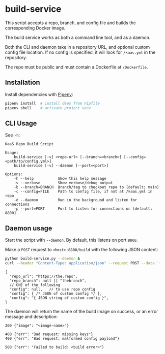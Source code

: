 # build-service

This script accepts a repo, branch, and config file and builds the corresponding Docker image.

The build service works as both a command line tool, and as a daemon.

Both the CLI and daemon take in a repository URL, and optional custom config file location. If no config is specified,
it will look for `/kaas.yml` in the repository.

The repo must be public and must contain a Dockerfile at `/Dockerfile`.

## Installation

Install dependencies with [Pipenv](https://github.com/pypa/pipenv):

```sh
pipenv install  # install deps from Pipfile
pipenv shell    # activate project venv
```

## CLI Usage

See `-h`:

```
KaaS Repo Build Script

Usage:
    build-service [-v] <repo-url> [--branch=<branch>] [--config=<path/to/config.yml>]
    build-service [-v] --daemon [--port=<port>]

Options:
    -h --help           Show this help message
    -v --verbose        Show verbose/debug output
    -b --branch=BRANCH  Branch/tag to checkout repo to [default: main]
    -c --config=FILE    Path to config file, if not at /kaas.yml in repo
    -d --daemon         Run in the background and listen for connections
    -p --port=PORT      Port to listen for connections on [default: 8800]
```

## Daemon usage

Start the script with `--daemon`. By default, this listens on port `8800`.

Make a `POST` request to `<host>:8800/build` with the following JSON content:

```sh
python build-service.py --daemon &
curl --header "Content-Type: application/json" --request POST --data '{"repo_url": "https://site.com/some-repo", "repo_branch": "null", "config": null}' localhost:8800/build
```

```jsonc
{
  "repo_url": "https://the.repo",
  "repo_branch": null || "thebranch",
  // ONE of the following
  "config": null,   // to use repo config
  "config": { /* JSON of custom config */ },
  "config": "{ JSON string of custom config }",
}
```

The daemon will return the name of the build image on success, or an error message and description:

```jsonc
200 {"image": "<image-name>"}

400 {"err": "Bad request: missing keys"}
400 {"err": "Bad request: malformed config payload"}

500 {"err": "Failed to build: <build error>"}
```
